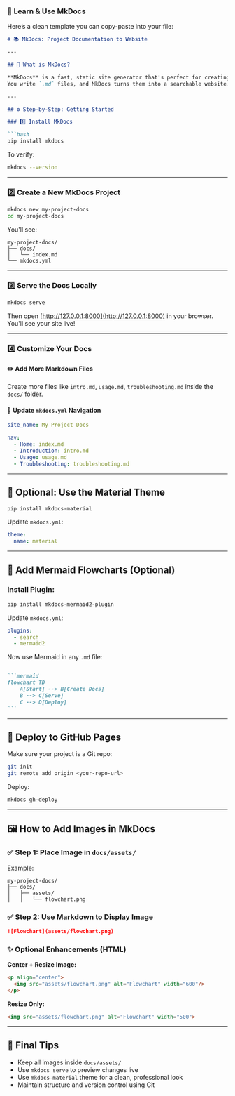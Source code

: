 ### 📘 Learn & Use MkDocs

Here’s a clean template you can copy-paste into your file:

````markdown
# 📚 MkDocs: Project Documentation to Website

---

## 🧠 What is MkDocs?

**MkDocs** is a fast, static site generator that's perfect for creating **project documentation** using **Markdown** files.  
You write `.md` files, and MkDocs turns them into a searchable website.

---

## ⚙️ Step-by-Step: Getting Started

### 1️⃣ Install MkDocs

```bash
pip install mkdocs
````

To verify:

```bash
mkdocs --version
```

---

### 2️⃣ Create a New MkDocs Project

```bash
mkdocs new my-project-docs
cd my-project-docs
```

You'll see:

```
my-project-docs/
├── docs/
│   └── index.md
└── mkdocs.yml
```

---

### 3️⃣ Serve the Docs Locally

```bash
mkdocs serve
```

Then open [http://127.0.0.1:8000](http://127.0.0.1:8000) in your browser. You'll see your site live!

---

### 4️⃣ Customize Your Docs

#### ✏️ Add More Markdown Files

Create more files like `intro.md`, `usage.md`, `troubleshooting.md` inside the `docs/` folder.

#### 🧭 Update `mkdocs.yml` Navigation

```yaml
site_name: My Project Docs

nav:
  - Home: index.md
  - Introduction: intro.md
  - Usage: usage.md
  - Troubleshooting: troubleshooting.md
```

---

## 🎨 Optional: Use the Material Theme

```bash
pip install mkdocs-material
```

Update `mkdocs.yml`:

```yaml
theme:
  name: material
```

---

## 🧪 Add Mermaid Flowcharts (Optional)

### Install Plugin:

```bash
pip install mkdocs-mermaid2-plugin
```

Update `mkdocs.yml`:

```yaml
plugins:
  - search
  - mermaid2
```

Now use Mermaid in any `.md` file:

````markdown

```mermaid
flowchart TD
    A[Start] --> B[Create Docs]
    B --> C[Serve]
    C --> D[Deploy]
```

````

---

## 🚀 Deploy to GitHub Pages

Make sure your project is a Git repo:

```bash
git init
git remote add origin <your-repo-url>
```

Deploy:

```bash
mkdocs gh-deploy
```

---

## 🖼️ How to Add Images in MkDocs

### ✅ Step 1: Place Image in `docs/assets/`

Example:

```
my-project-docs/
├── docs/
│   ├── assets/
│   │   └── flowchart.png
```

### ✅ Step 2: Use Markdown to Display Image

```markdown
![Flowchart](assets/flowchart.png)
```

### ✨ Optional Enhancements (HTML)

**Center + Resize Image:**

```html
<p align="center">
  <img src="assets/flowchart.png" alt="Flowchart" width="600"/>
</p>
```

**Resize Only:**

```html
<img src="assets/flowchart.png" alt="Flowchart" width="500">
```

---

## 📌 Final Tips

* Keep all images inside `docs/assets/`
* Use `mkdocs serve` to preview changes live
* Use `mkdocs-material` theme for a clean, professional look
* Maintain structure and version control using Git

